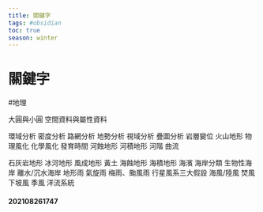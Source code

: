 ```yaml
---
title: 關鍵字
tags: #obsidian 
toc: true
season: winter
---
```

# 關鍵字
#地理

大圓與小圓
空間資料與屬性資料

環域分析
密度分析
路網分析
地勢分析
視域分析
疊圖分析
岩層變位
火山地形
物理風化
化學風化
發育時間
河蝕地形
河積地形
河階
曲流


石灰岩地形
冰河地形
風成地形
黃土
海蝕地形
海積地形
海濱
海岸分類
生物性海岸
離水/沉水海岸
地形雨
氣旋雨
梅雨、颱風雨
行星風系三大假設
海風/陸風
焚風
下坡風
季風
洋流系統

#### 202108261747
